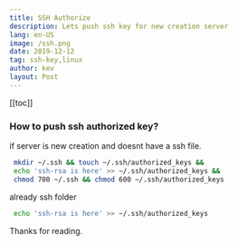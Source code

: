 ```yaml
---
title: SSH Authorize
description: Lets push ssh key for new creation server
lang: en-US
image: /ssh.png
date: 2019-12-12
tag: ssh-key,linux
author: kev
layout: Post
---
```


[[toc]]
### How to push ssh authorized key?

if server is new creation and doesnt have a ssh file.

```bash
 mkdir ~/.ssh && touch ~/.ssh/authorized_keys &&
 echo 'ssh-rsa is here' >> ~/.ssh/authorized_keys &&
 chmod 700 ~/.ssh && chmod 600 ~/.ssh/authorized_keys
```

already ssh folder

```bash
 echo 'ssh-rsa is here' >> ~/.ssh/authorized_keys
```

Thanks for reading.

